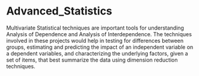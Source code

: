 # Advanced_Statistics
Multivariate Statistical techniques are important tools for understanding Analysis of Dependence and Analysis of Interdependence. 
The techniques involved in these projects would help in testing for differences between groups, 
estimating and predicting the impact of an independent variable on a dependent variables, and characterizing the underlying factors, 
given a set of items, that best summarize the data using dimension reduction techniques.
